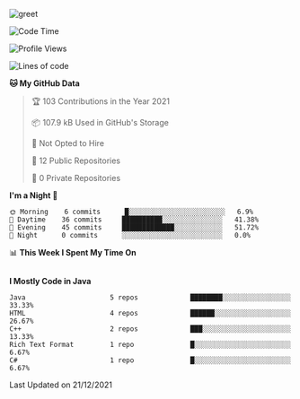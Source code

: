 ![greet](https://user-images.githubusercontent.com/44234583/146624354-9d461392-3676-4e7a-b12f-debc7319f53b.gif)

<!--START_SECTION:waka-->
![Code Time](http://img.shields.io/badge/Code%20Time-0%20secs-blue)

![Profile Views](http://img.shields.io/badge/Profile%20Views-32-blue)

![Lines of code](https://img.shields.io/badge/From%20Hello%20World%20I%27ve%20Written-16%20Thousand%20lines%20of%20code-blue)

**🐱 My GitHub Data** 

> 🏆 103 Contributions in the Year 2021
 > 
> 📦 107.9 kB Used in GitHub's Storage 
 > 
> 🚫 Not Opted to Hire
 > 
> 📜 12 Public Repositories 
 > 
> 🔑 0 Private Repositories  
 > 
**I'm a Night 🦉** 

```text
🌞 Morning    6 commits      █░░░░░░░░░░░░░░░░░░░░░░░░   6.9% 
🌆 Daytime    36 commits     ██████████░░░░░░░░░░░░░░░   41.38% 
🌃 Evening    45 commits     █████████████░░░░░░░░░░░░   51.72% 
🌙 Night      0 commits      ░░░░░░░░░░░░░░░░░░░░░░░░░   0.0%

```


📊 **This Week I Spent My Time On** 

```text
```

**I Mostly Code in Java** 

```text
Java                     5 repos             ████████░░░░░░░░░░░░░░░░░   33.33% 
HTML                     4 repos             ██████░░░░░░░░░░░░░░░░░░░   26.67% 
C++                      2 repos             ███░░░░░░░░░░░░░░░░░░░░░░   13.33% 
Rich Text Format         1 repo              █░░░░░░░░░░░░░░░░░░░░░░░░   6.67% 
C#                       1 repo              █░░░░░░░░░░░░░░░░░░░░░░░░   6.67%

```



 Last Updated on 21/12/2021
<!--END_SECTION:waka-->

